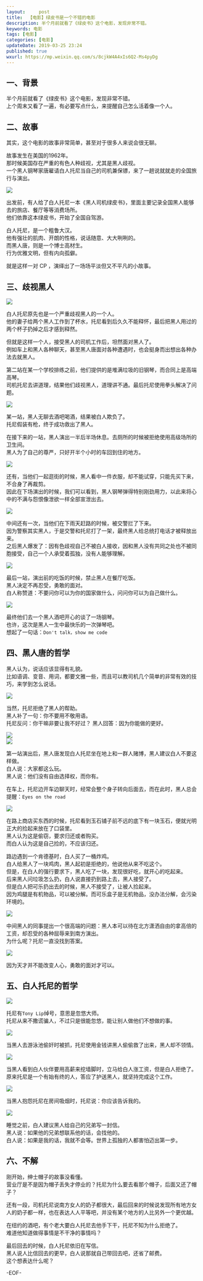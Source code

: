 ```yaml
---   
layout:     post  
title:  【电影】绿皮书是一个不错的电影  
description: 半个月前就看了《绿皮书》这个电影，发现非常不错。  
keywords: 电影  
tags: [电影]    
categories: [电影]  
updateDate: 2019-03-25 23:24   
published: true 
wxurl: https://mp.weixin.qq.com/s/8cjkW4A4xIs6Q2-Ms4pyDg  
---  
```



## 一、背景  


半个月前就看了《绿皮书》这个电影，发现非常不错。  
上个周末又看了一遍，有必要写点什么，来提醒自己怎么活着像一个人。  


## 二、故事  


其实，这个电影的故事非常简单，甚至对于很多人来说会很无聊。  


故事发生在美国的1962年。  
那时候美国存在严重的有色人种歧视，尤其是黑人歧视。  
一个黑人钢琴家唐雇请白人托尼当自己的司机兼保镖，来了一趟说就就走的全国旅行与演出。  


![](https://res2019.tiankonguse.com/images/2019/03/lvpishu-000.png)  


出发前，有人给了白人托尼一本《黑人司机绿皮书》，里面主要记录全国黑人能够去的旅店、餐厅等等消费场所。  
他们依靠这本绿皮书，开始了全国自驾游。  


白人托尼，是一个粗鲁大汉。  
他有强壮的肌肉、开朗的性格，说话随意、大大咧咧的。  
而黑人唐，则是一个博士高材生。  
行为优雅文明，但有内向孤僻。  


就是这样一对 CP ，演绎出了一场场平淡但又不平凡的小故事。  


## 三、歧视黑人  


![](https://res2019.tiankonguse.com/images/2019/03/lvpishu-001.png)  


白人托尼原先也是一个严重歧视黑人的一个人。  
他的妻子给两个黑人工作到了杯水，托尼看到后久久不能释怀，最后把黑人用过的两个杯子扔掉之后才感到释然。  


但就是这样一个人，接受黑人的司机工作后，坦然面对黑人了。  
例如车上和黑人各种聊天，甚至黑人唐面对各种遭遇时，也会挺身而出想出各种办法去就黑人。  


第二站在某一个学校排练之前，他们提供的是堆满垃圾的旧钢琴，而合同上是高端高琴。  
司机托尼去讲道理，结果他们歧视黑人，道理讲不通。最后托尼使用拳头解决了问题。  


![](https://res2019.tiankonguse.com/images/2019/03/lvpishu-007.png)  


某一站，黑人无聊去酒吧喝酒，结果被白人欺负了。  
托尼假装有枪，终于成功救出了黑人。  



在接下来的一站，黑人演出一半后半场休息。去厕所的时候被拒绝使用高级场所的卫生间。  
黑人为了自己的尊严，只好开半个小时的车回到住的地方。  


![](https://res2019.tiankonguse.com/images/2019/03/lvpishu-009.png)  


还有，当他们一起逛街的时候，黑人看中一件衣服，却不能试穿，只能先买下来，不合身了再裁剪。  
因此在下场演出的时候，我们可以看到，黑人钢琴弹得特别刚劲用力，以此来将心中的不满与怨恨像泄欲一样全部宣泄出去。  


![](https://res2019.tiankonguse.com/images/2019/03/lvpishu-012.png)  


中间还有一次，当他们在下雨天赶路的时候，被交警拦了下来。  
因为警察其实黑人，于是交警和托尼打了一架，最终黑人给总统打电话才被释放出来。  
之后黑人爆发了：因有色歧视自己不被白人接收，因和黑人没有共同之处也不被同胞接受，自己一个人承受着孤独，没有人能够理解。  


![](https://res2019.tiankonguse.com/images/2019/03/lvpishu-016.png)  


最后一站，演出前的吃饭的时候，禁止黑人在餐厅吃饭。  
黑人决定不再忍受，勇敢的面对。  
白人称赞道：不要问你可以为你的国家做什么，问问你可以为自己做什么。  


![](https://res2019.tiankonguse.com/images/2019/03/lvpishu-017.png)  


最终他们去一个黑人酒吧开心的谈了一场钢琴。  
也许，这次是黑人一生中最快乐的一次弹琴吧。  
想起了一句话：`Don't talk，show me code`  


## 四、黑人唐的哲学  


黑人认为，说话应该显得有礼貌。  
比如语调、变音、用词，都要文雅一些，而且可以教司机几个简单的非常有效的技巧，来学到怎么说话。  


![](https://res2019.tiankonguse.com/images/2019/03/lvpishu-004.png)  


当然，托尼拒绝了黑人的帮助。  
黑人补了一句：你不要用不敬用语。  
托尼反问：你干嘛非要让我不好过？
黑人回答：因为你能做的更好。  


![](https://res2019.tiankonguse.com/images/2019/03/lvpishu-003.png)  
![](https://res2019.tiankonguse.com/images/2019/03/lvpishu-002.png)  


第一站演出后，黑人唐发现白人托尼坐在地上和一群人赌博，黑人建议白人不要这样做。  
白人说：大家都这么玩。  
黑人说：他们没有自由选择权，而你有。  



在车上，托尼边开车边聊天时，经常会整个身子转向后面去，而在此时，黑人总会提醒：`Eyes on the road`  


![](https://res2019.tiankonguse.com/images/2019/03/lvpishu-006.png)  


在路上商店买东西的时候，托尼看到玉石铺子前不远的底下有一块玉石，便就光明正大的捡起来放在了口袋里。  
黑人认为这是偷窃，要求归还或者购买。  
而白人认为这是自己捡的，不应该归还。  


路边遇到一个肯德基时，白人买了一桶炸鸡。  
白人给黑人了一块鸡肉，黑人起初是拒绝的，他说他从来不吃这个。  
但是，在白人的强行要求下，黑人吃了一块，发现很好吃，就开心的吃起来。  
后来黑人问垃圾怎么扔，白人说直接扔到路上去，黑人接受了。  
但是白人把可乐扔出去的时候，黑人不接受了，让被人捡起来。  
因为鸡腿是有机物品，可以被分解。而可乐盒子是无机物品，没办法分解，会污染环境的。  


![](https://res2019.tiankonguse.com/images/2019/03/lvpishu-008.png)  


中间黑人的同事提出一个很高端的问题：黑人本可以待在北方潇洒自由的拿高倍的工资，却忍受的各种屈辱来到南方演出。  
为什么呢？托尼一直没找到答案。  


![](https://res2019.tiankonguse.com/images/2019/03/lvpishu-015.png)  


因为天才并不能改变人心，勇敢的面对才可以。  



## 五、白人托尼的哲学  


![](https://res2019.tiankonguse.com/images/2019/03/lvpishu-005.png)  


托尼有`Tony Lip`绰号，意思是忽悠大师。  
托尼从来不撒谎骗人，不过只是很能忽悠，能让别人做他们不想做的事。  


![](https://res2019.tiankonguse.com/images/2019/03/lvpishu-010.png)  


当黑人去游泳池偷奸时被抓，托尼使用金钱讲黑人偷偷救了出来，黑人却不领情。  


![](https://res2019.tiankonguse.com/images/2019/03/lvpishu-011.png)  


当黑人看到白人伙伴要用高薪来挖墙脚时，立马给白人涨工资，但是白人拒绝了。  
原来托尼是一个有始有终的人，答应了护送黑人，就坚持完成这个工作。  


![](https://res2019.tiankonguse.com/images/2019/03/lvpishu-013.png)  


当黑人抱怨托尼在房间吸烟时，托尼说：你应该告诉我的。  


![](https://res2019.tiankonguse.com/images/2019/03/lvpishu-014.png)  


睡觉之前，白人建议黑人给自己的兄弟写一封信。  
黑人说：如果他的兄弟想联系他的话，会找他的。  
白人说：如果是我的话，我就不会等。世界上孤独的人都害怕迈出第一步。  



## 六、不解  


刚开始，绅士帽子的故事没看懂。  
营业厅是不是因为帽子丢失才停业的？托尼为什么要去看那个帽子，后面又还了帽子？  


还有一段，司机托尼说南方女人的奶子都很大，最后回来的时候说发现所有地方女人的奶子都一样，也在表达人人平等吧，并没有某个地方的人比另外一个更优越。  


在纽约的酒吧，有个老大要白人托尼去他手下干，托尼不知为什么拒绝了。  
难道他知道做得事情是不干净的事情吗？  


最后回去的时候，白人托尼依旧在写信。  
黑人说人比信回去的更早，白人说那就自己带回去吧，还省了邮费。  
这个想表达什么呢？  


-EOF-  


